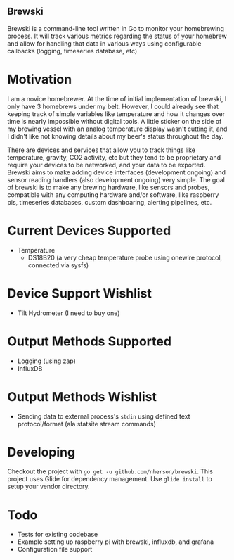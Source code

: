 Brewski
---

Brewski is a command-line tool written in Go to monitor your homebrewing process. It will track various metrics regarding the status of your homebrew and allow for handling that data in various ways using configurable callbacks (logging, timeseries database, etc)

Motivation
===

I am a novice homebrewer. At the time of initial implementation of brewski, I only have 3 homebrews under my belt. However, I could already see that keeping track of simple variables like temperature and how it changes over time is nearly impossible without digital tools. A little sticker on the side of my brewing vessel with an analog temperature display wasn't cutting it, and I didn't like not knowing details about my beer's status throughout the day.

There are devices and services that allow you to track things like temperature, gravity, CO2 activity, etc but they tend to be proprietary and require your devices to be networked, and your data to be exported. Brewski aims to make adding device interfaces (development ongoing) and sensor reading handlers (also development ongoing) very simple. The goal of brewski is to make any brewing hardware, like sensors and probes, compatible with any computing hardware and/or software, like raspberry pis, timeseries databases, custom dashboaring, alerting pipelines, etc.

Current Devices Supported
===
* Temperature
  * DS18B20 (a very cheap temperature probe using onewire protocol, connected via sysfs)

Device Support Wishlist
===
 * Tilt Hydrometer (I need to buy one)

Output Methods Supported
===
* Logging (using zap)
* InfluxDB

Output Methods Wishlist
===
* Sending data to external process's `stdin` using defined text protocol/format (ala statsite stream commands)

Developing
===
Checkout the project with `go get -u github.com/nherson/brewski`. This project uses Glide for dependency management. Use `glide install` to setup your vendor directory.

Todo
===
* Tests for existing codebase
* Example setting up raspberry pi with brewski, influxdb, and grafana
* Configuration file support